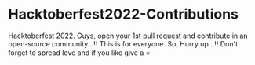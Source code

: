 # Hacktoberfest2022-Contributions
Hacktoberfest 2022. Guys, open your 1st pull request and contribute in an open-source community...!! This is for everyone. So, Hurry up...!! Don't forget to spread love and if you like give a ⭐️
